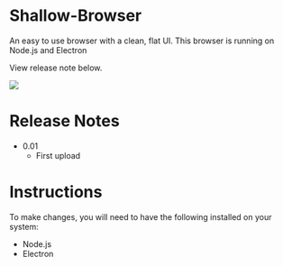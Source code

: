 # Shallow-Browser
An easy to use browser with a clean, flat UI. This browser is running on Node.js and Electron

View release note below.

<img src="https://avalix.net/content/img/shallow-prev.png" />

# Release Notes

<ul>
  <li>0.01
    <ul>
      <li>First upload</li>
    </ul>
  </li>
</ul>

# Instructions

To make changes, you will need to have the following installed on your system:

<ul>
  <li>Node.js</li>
  <li>Electron</li>
</ul>

